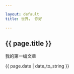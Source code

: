 ```yaml
---

layout: default
title: 世界， 你好

---
```


<h2>{{ page.title }}</h2>
<p>我的第一编文章</p>
<p>{{ page.date | date_to_string }}</p>

